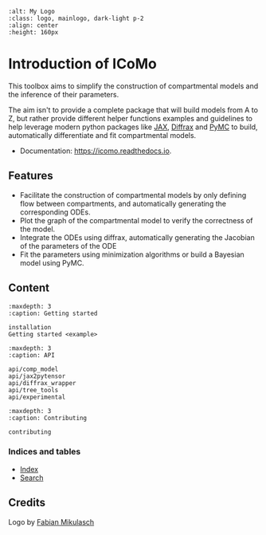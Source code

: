 
```{image} https://raw.githubusercontent.com/Priesemann-Group/icomo/main/docs/images/icomo_logo250px.png
:alt: My Logo
:class: logo, mainlogo, dark-light p-2
:align: center
:height: 160px
```

# Introduction of ICoMo

This toolbox aims to simplify the construction of compartmental models and the inference of their parameters.

The aim isn't to provide a complete package that will build models from A to Z, but rather
provide different helper functions examples and guidelines to help leverage modern python
packages like [JAX](https://jax.readthedocs.io/en/latest/),
[Diffrax](https://docs.kidger.site/diffrax/) and
[PyMC](https://www.pymc.io/welcome.html) to build, automatically differentiate and fit
compartmental models.

* Documentation: https://icomo.readthedocs.io.

## Features

* Facilitate the construction of compartmental models by only defining flow between compartments, and
  automatically generating the corresponding ODEs.
* Plot the graph of the compartmental model to verify the correctness of the model.
* Integrate the ODEs using diffrax, automatically generating the Jacobian of the parameters of the ODE
* Fit the parameters using minimization algorithms or build a Bayesian model using PyMC.

## Content

```{toctree}
:maxdepth: 3
:caption: Getting started

installation
Getting started <example>
```

```{toctree}
:maxdepth: 3
:caption: API

api/comp_model
api/jax2pytensor
api/diffrax_wrapper
api/tree_tools
api/experimental
```

```{toctree}
:maxdepth: 3
:caption: Contributing

contributing
```


### Indices and tables

* [Index](genindex)
* [Search](search)

## Credits

Logo by [Fabian Mikulasch](https://scholar.google.com/citations?user=ZWWBIoUAAAAJ&hl=en)
